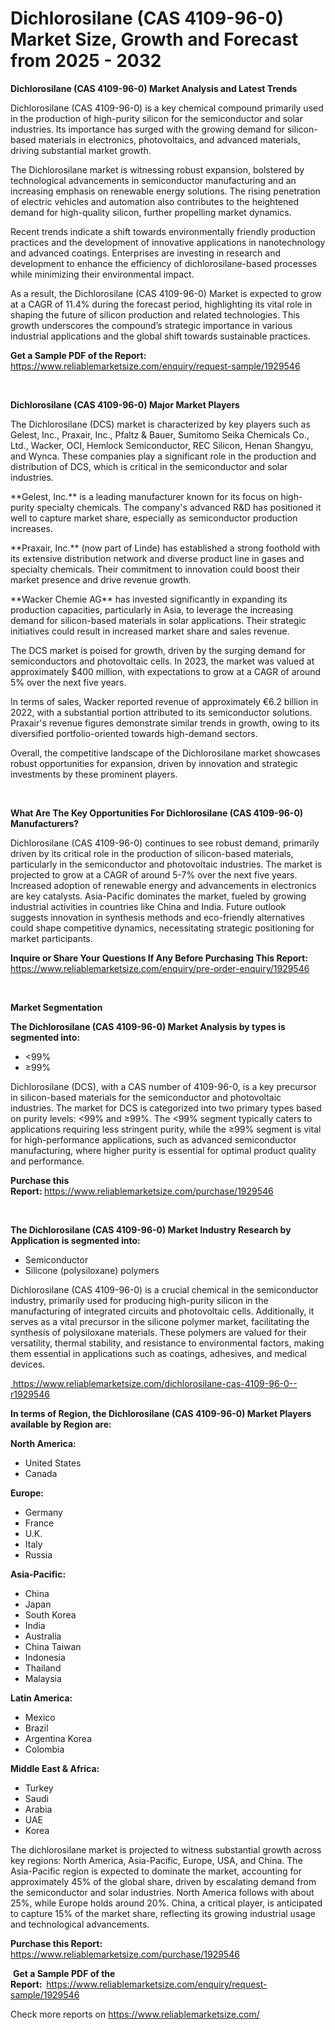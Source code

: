 <p><h1>Dichlorosilane (CAS 4109-96-0) Market Size, Growth and Forecast from 2025 - 2032</h1></p><p><strong>Dichlorosilane (CAS 4109-96-0) Market Analysis and Latest Trends</strong></p>
<p><p>Dichlorosilane (CAS 4109-96-0) is a key chemical compound primarily used in the production of high-purity silicon for the semiconductor and solar industries. Its importance has surged with the growing demand for silicon-based materials in electronics, photovoltaics, and advanced materials, driving substantial market growth.</p><p>The Dichlorosilane market is witnessing robust expansion, bolstered by technological advancements in semiconductor manufacturing and an increasing emphasis on renewable energy solutions. The rising penetration of electric vehicles and automation also contributes to the heightened demand for high-quality silicon, further propelling market dynamics.</p><p>Recent trends indicate a shift towards environmentally friendly production practices and the development of innovative applications in nanotechnology and advanced coatings. Enterprises are investing in research and development to enhance the efficiency of dichlorosilane-based processes while minimizing their environmental impact. </p><p>As a result, the Dichlorosilane (CAS 4109-96-0) Market is expected to grow at a CAGR of 11.4% during the forecast period, highlighting its vital role in shaping the future of silicon production and related technologies. This growth underscores the compound’s strategic importance in various industrial applications and the global shift towards sustainable practices.</p></p>
<p><strong>Get a Sample PDF of the Report:&nbsp;</strong> <a href="https://www.reliablemarketsize.com/enquiry/request-sample/1929546?utm_campaign=3460&utm_medium=2&utm_source=Github&utm_content=ia&utm_term=29032025&utm_id=dichlorosilane-cas-4109-96-0">https://www.reliablemarketsize.com/enquiry/request-sample/1929546</a></p>
<p>&nbsp;</p>
<p><strong>Dichlorosilane (CAS 4109-96-0) Major Market Players</strong></p>
<p><p>The Dichlorosilane (DCS) market is characterized by key players such as Gelest, Inc., Praxair, Inc., Pfaltz & Bauer, Sumitomo Seika Chemicals Co., Ltd., Wacker, OCI, Hemlock Semiconductor, REC Silicon, Henan Shangyu, and Wynca. These companies play a significant role in the production and distribution of DCS, which is critical in the semiconductor and solar industries.</p><p>**Gelest, Inc.** is a leading manufacturer known for its focus on high-purity specialty chemicals. The company's advanced R&D has positioned it well to capture market share, especially as semiconductor production increases.</p><p>**Praxair, Inc.** (now part of Linde) has established a strong foothold with its extensive distribution network and diverse product line in gases and specialty chemicals. Their commitment to innovation could boost their market presence and drive revenue growth.</p><p>**Wacker Chemie AG** has invested significantly in expanding its production capacities, particularly in Asia, to leverage the increasing demand for silicon-based materials in solar applications. Their strategic initiatives could result in increased market share and sales revenue.</p><p>The DCS market is poised for growth, driven by the surging demand for semiconductors and photovoltaic cells. In 2023, the market was valued at approximately $400 million, with expectations to grow at a CAGR of around 5% over the next five years.</p><p>In terms of sales, Wacker reported revenue of approximately €6.2 billion in 2022, with a substantial portion attributed to its semiconductor solutions. Praxair's revenue figures demonstrate similar trends in growth, owing to its diversified portfolio-oriented towards high-demand sectors.</p><p>Overall, the competitive landscape of the Dichlorosilane market showcases robust opportunities for expansion, driven by innovation and strategic investments by these prominent players.</p></p>
<p>&nbsp;</p>
<p><strong>What Are The Key Opportunities For Dichlorosilane (CAS 4109-96-0) Manufacturers?</strong></p>
<p><p>Dichlorosilane (CAS 4109-96-0) continues to see robust demand, primarily driven by its critical role in the production of silicon-based materials, particularly in the semiconductor and photovoltaic industries. The market is projected to grow at a CAGR of around 5-7% over the next five years. Increased adoption of renewable energy and advancements in electronics are key catalysts. Asia-Pacific dominates the market, fueled by growing industrial activities in countries like China and India. Future outlook suggests innovation in synthesis methods and eco-friendly alternatives could shape competitive dynamics, necessitating strategic positioning for market participants.</p></p>
<p><strong>Inquire or Share Your Questions If Any Before Purchasing This Report:</strong> <a href="https://www.reliablemarketsize.com/enquiry/pre-order-enquiry/1929546?utm_campaign=3460&utm_medium=2&utm_source=Github&utm_content=ia&utm_term=29032025&utm_id=dichlorosilane-cas-4109-96-0">https://www.reliablemarketsize.com/enquiry/pre-order-enquiry/1929546</a></p>
<p>&nbsp;</p>
<p><strong>Market Segmentation</strong></p>
<p><strong>The Dichlorosilane (CAS 4109-96-0) Market Analysis by types is segmented into:</strong></p>
<p><ul><li><99%</li><li>≥99%</li></ul></p>
<p><p>Dichlorosilane (DCS), with a CAS number of 4109-96-0, is a key precursor in silicon-based materials for the semiconductor and photovoltaic industries. The market for DCS is categorized into two primary types based on purity levels: <99% and ≥99%. The <99% segment typically caters to applications requiring less stringent purity, while the ≥99% segment is vital for high-performance applications, such as advanced semiconductor manufacturing, where higher purity is essential for optimal product quality and performance.</p></p>
<p><strong>Purchase this Report:&nbsp;</strong><a href="https://www.reliablemarketsize.com/purchase/1929546?utm_campaign=3460&utm_medium=2&utm_source=Github&utm_content=ia&utm_term=29032025&utm_id=dichlorosilane-cas-4109-96-0">https://www.reliablemarketsize.com/purchase/1929546</a></p>
<p>&nbsp;</p>
<p><strong>The Dichlorosilane (CAS 4109-96-0) Market Industry Research by Application is segmented into:</strong></p>
<p><ul><li>Semiconductor</li><li>Silicone (polysiloxane) polymers</li></ul></p>
<p><p>Dichlorosilane (CAS 4109-96-0) is a crucial chemical in the semiconductor industry, primarily used for producing high-purity silicon in the manufacturing of integrated circuits and photovoltaic cells. Additionally, it serves as a vital precursor in the silicone polymer market, facilitating the synthesis of polysiloxane materials. These polymers are valued for their versatility, thermal stability, and resistance to environmental factors, making them essential in applications such as coatings, adhesives, and medical devices.</p></p>
<p><a href="https://www.reliablemarketsize.com/dichlorosilane-cas-4109-96-0--r1929546?utm_campaign=3460&utm_medium=2&utm_source=Github&utm_content=ia&utm_term=29032025&utm_id=dichlorosilane-cas-4109-96-0">&nbsp;https://www.reliablemarketsize.com/dichlorosilane-cas-4109-96-0--r1929546</a></p>
<p><strong>In terms of Region, the Dichlorosilane (CAS 4109-96-0) Market Players available by Region are:</strong></p>
<p>
    <p> <strong> North America: </strong>
        <ul>
            <li>United States</li>
            <li>Canada</li>
        </ul>
        </p> 
    <p> <strong> Europe: </strong>
        <ul>
            <li>Germany</li>
            <li>France</li>
            <li>U.K.</li>
            <li>Italy</li>
            <li>Russia</li>
        </ul>
        </p> 
    <p> <strong> Asia-Pacific: </strong>
        <ul>
            <li>China</li>
            <li>Japan</li>
            <li>South Korea</li>
            <li>India</li>
            <li>Australia</li>
            <li>China Taiwan</li>
            <li>Indonesia</li>
            <li>Thailand</li>
            <li>Malaysia</li>
        </ul>
        </p> 
    <p> <strong> Latin America: </strong>
        <ul>
            <li>Mexico</li>
            <li>Brazil</li>
            <li>Argentina Korea</li>
            <li>Colombia</li>
        </ul>
        </p> 
    <p> <strong> Middle East & Africa: </strong>
        <ul>
            <li>Turkey</li>
            <li>Saudi</li>
            <li>Arabia</li>
            <li>UAE</li>
            <li>Korea</li>
        </ul>
    </p>
    </p>
<p><p>The dichlorosilane market is projected to witness substantial growth across key regions: North America, Asia-Pacific, Europe, USA, and China. The Asia-Pacific region is expected to dominate the market, accounting for approximately 45% of the global share, driven by escalating demand from the semiconductor and solar industries. North America follows with about 25%, while Europe holds around 20%. China, a critical player, is anticipated to capture 15% of the market share, reflecting its growing industrial usage and technological advancements.</p></p>
<p><strong>Purchase this Report: </strong><a href="https://www.reliablemarketsize.com/purchase/1929546?utm_campaign=3460&utm_medium=2&utm_source=Github&utm_content=ia&utm_term=29032025&utm_id=dichlorosilane-cas-4109-96-0">https://www.reliablemarketsize.com/purchase/1929546</a></p>
<p>&nbsp;<strong>Get a Sample PDF of the Report:&nbsp;&nbsp;</strong><a href="https://www.reliablemarketsize.com/enquiry/request-sample/1929546?utm_campaign=3460&utm_medium=2&utm_source=Github&utm_content=ia&utm_term=29032025&utm_id=dichlorosilane-cas-4109-96-0">https://www.reliablemarketsize.com/enquiry/request-sample/1929546</a></p>
<p><strong></strong></p>
<p>Check more reports on <a href="https://www.reliablemarketsize.com/?utm_campaign=3460&utm_medium=2&utm_source=Github&utm_content=ia&utm_term=29032025&utm_id=dichlorosilane-cas-4109-96-0">https://www.reliablemarketsize.com/</a></p>